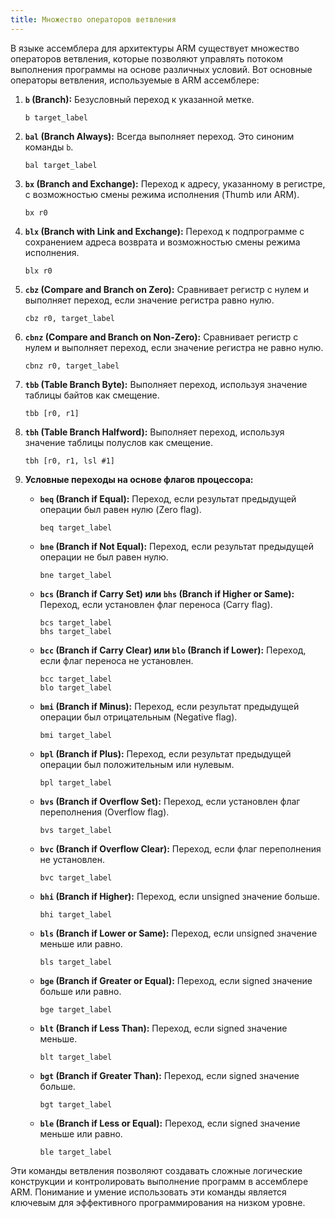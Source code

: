 ```yaml
---
title: Множество операторов ветвления
---
```

В языке ассемблера для архитектуры ARM существует множество операторов ветвления, которые позволяют управлять потоком выполнения программы на основе различных условий. Вот основные операторы ветвления, используемые в ARM ассемблере:

1. **`b` (Branch):**
   Безусловный переход к указанной метке.

   ```assembly
   b target_label
   ```

2. **`bal` (Branch Always):**
   Всегда выполняет переход. Это синоним команды `b`.

   ```assembly
   bal target_label
   ```

3. **`bx` (Branch and Exchange):**
   Переход к адресу, указанному в регистре, с возможностью смены режима исполнения (Thumb или ARM).

   ```assembly
   bx r0
   ```

4. **`blx` (Branch with Link and Exchange):**
   Переход к подпрограмме с сохранением адреса возврата и возможностью смены режима исполнения.

   ```assembly
   blx r0
   ```

5. **`cbz` (Compare and Branch on Zero):**
   Сравнивает регистр с нулем и выполняет переход, если значение регистра равно нулю.

   ```assembly
   cbz r0, target_label
   ```

6. **`cbnz` (Compare and Branch on Non-Zero):**
   Сравнивает регистр с нулем и выполняет переход, если значение регистра не равно нулю.

   ```assembly
   cbnz r0, target_label
   ```

7. **`tbb` (Table Branch Byte):**
   Выполняет переход, используя значение таблицы байтов как смещение.

   ```assembly
   tbb [r0, r1]
   ```

8. **`tbh` (Table Branch Halfword):**
   Выполняет переход, используя значение таблицы полуслов как смещение.

   ```assembly
   tbh [r0, r1, lsl #1]
   ```

9. **Условные переходы на основе флагов процессора:**

   - **`beq` (Branch if Equal):** Переход, если результат предыдущей операции был равен нулю (Zero flag).
     ```assembly
     beq target_label
     ```

   - **`bne` (Branch if Not Equal):** Переход, если результат предыдущей операции не был равен нулю.
     ```assembly
     bne target_label
     ```

   - **`bcs` (Branch if Carry Set) или `bhs` (Branch if Higher or Same):** Переход, если установлен флаг переноса (Carry flag).
     ```assembly
     bcs target_label
     bhs target_label
     ```

   - **`bcc` (Branch if Carry Clear) или `blo` (Branch if Lower):** Переход, если флаг переноса не установлен.
     ```assembly
     bcc target_label
     blo target_label
     ```

   - **`bmi` (Branch if Minus):** Переход, если результат предыдущей операции был отрицательным (Negative flag).
     ```assembly
     bmi target_label
     ```

   - **`bpl` (Branch if Plus):** Переход, если результат предыдущей операции был положительным или нулевым.
     ```assembly
     bpl target_label
     ```

   - **`bvs` (Branch if Overflow Set):** Переход, если установлен флаг переполнения (Overflow flag).
     ```assembly
     bvs target_label
     ```

   - **`bvc` (Branch if Overflow Clear):** Переход, если флаг переполнения не установлен.
     ```assembly
     bvc target_label
     ```

   - **`bhi` (Branch if Higher):** Переход, если unsigned значение больше.
     ```assembly
     bhi target_label
     ```

   - **`bls` (Branch if Lower or Same):** Переход, если unsigned значение меньше или равно.
     ```assembly
     bls target_label
     ```

   - **`bge` (Branch if Greater or Equal):** Переход, если signed значение больше или равно.
     ```assembly
     bge target_label
     ```

   - **`blt` (Branch if Less Than):** Переход, если signed значение меньше.
     ```assembly
     blt target_label
     ```

   - **`bgt` (Branch if Greater Than):** Переход, если signed значение больше.
     ```assembly
     bgt target_label
     ```

   - **`ble` (Branch if Less or Equal):** Переход, если signed значение меньше или равно.
     ```assembly
     ble target_label
     ```

Эти команды ветвления позволяют создавать сложные логические конструкции и контролировать выполнение программ в ассемблере ARM. Понимание и умение использовать эти команды является ключевым для эффективного программирования на низком уровне.